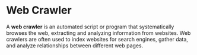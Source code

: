 # Web Crawler

A **web crawler** is an automated script or program that systematically browses the web, extracting and analyzing information from websites. Web crawlers are often used to index websites for search engines, gather data, and analyze relationships between different web pages.
